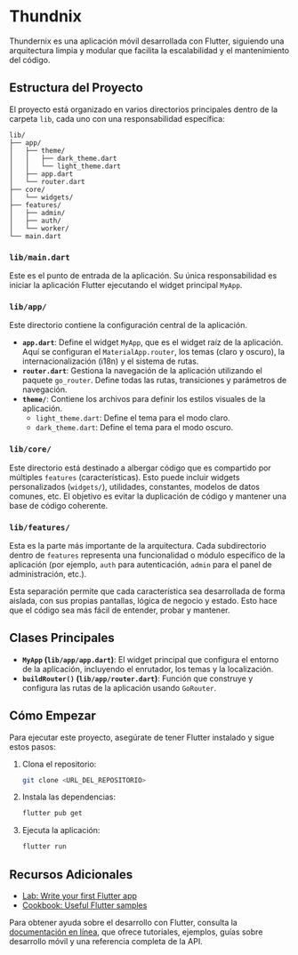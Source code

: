 # Thundnix

Thundernix es una aplicación móvil desarrollada con Flutter, siguiendo una arquitectura limpia y modular que facilita la escalabilidad y el mantenimiento del código.

## Estructura del Proyecto

El proyecto está organizado en varios directorios principales dentro de la carpeta `lib`, cada uno con una responsabilidad específica:

```
lib/
├── app/
│   ├── theme/
│   │   ├── dark_theme.dart
│   │   └── light_theme.dart
│   ├── app.dart
│   └── router.dart
├── core/
│   └── widgets/
├── features/
│   ├── admin/
│   ├── auth/
│   └── worker/
└── main.dart
```

### `lib/main.dart`

Este es el punto de entrada de la aplicación. Su única responsabilidad es iniciar la aplicación Flutter ejecutando el widget principal `MyApp`.

### `lib/app/`

Este directorio contiene la configuración central de la aplicación.

*   **`app.dart`**: Define el widget `MyApp`, que es el widget raíz de la aplicación. Aquí se configuran el `MaterialApp.router`, los temas (claro y oscuro), la internacionalización (i18n) y el sistema de rutas.
*   **`router.dart`**: Gestiona la navegación de la aplicación utilizando el paquete `go_router`. Define todas las rutas, transiciones y parámetros de navegación.
*   **`theme/`**: Contiene los archivos para definir los estilos visuales de la aplicación.
    *   `light_theme.dart`: Define el tema para el modo claro.
    *   `dark_theme.dart`: Define el tema para el modo oscuro.

### `lib/core/`

Este directorio está destinado a albergar código que es compartido por múltiples `features` (características). Esto puede incluir widgets personalizados (`widgets/`), utilidades, constantes, modelos de datos comunes, etc. El objetivo es evitar la duplicación de código y mantener una base de código coherente.

### `lib/features/`

Esta es la parte más importante de la arquitectura. Cada subdirectorio dentro de `features` representa una funcionalidad o módulo específico de la aplicación (por ejemplo, `auth` para autenticación, `admin` para el panel de administración, etc.).

Esta separación permite que cada característica sea desarrollada de forma aislada, con sus propias pantallas, lógica de negocio y estado. Esto hace que el código sea más fácil de entender, probar y mantener.

## Clases Principales

*   **`MyApp` (`lib/app/app.dart`)**: El widget principal que configura el entorno de la aplicación, incluyendo el enrutador, los temas y la localización.
*   **`buildRouter()` (`lib/app/router.dart`)**: Función que construye y configura las rutas de la aplicación usando `GoRouter`.

## Cómo Empezar

Para ejecutar este proyecto, asegúrate de tener Flutter instalado y sigue estos pasos:

1.  Clona el repositorio:
    ```sh
    git clone <URL_DEL_REPOSITORIO>
    ```
2.  Instala las dependencias:
    ```sh
    flutter pub get
    ```
3.  Ejecuta la aplicación:
    ```sh
    flutter run
    ```

## Recursos Adicionales

- [Lab: Write your first Flutter app](https://docs.flutter.dev/get-started/codelab)
- [Cookbook: Useful Flutter samples](https://docs.flutter.dev/cookbook)

Para obtener ayuda sobre el desarrollo con Flutter, consulta la [documentación en línea](https://docs.flutter.dev/), que ofrece tutoriales, ejemplos, guías sobre desarrollo móvil y una referencia completa de la API.
